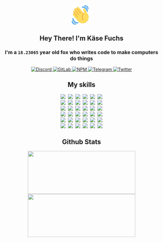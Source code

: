<div><p align=center><img src=./resources/images/wave.gif width=64px height=64px></p><h2 align=center>Hey There! I'm Käse Fuchs</h2><h3 align=center>I'm a <code>18.23065</code> year old fox who writes code to make computers do things</h3><p align=center><a href=https://discord.com/users/507526681125322772><img alt=Discord src="https://img.shields.io/badge/Discord-5865F2?logo=discord&logoColor=white&style=flat-square#dc6e51c7d0ca564100df079f58583645"> </a><a href=https://gitlab.com/kasefuchs><img alt=GitLab src="https://img.shields.io/badge/GitLab-330F63?logo=gitlab&logoColor=white&style=flat-square#dc6e51c7d0ca564100df079f58583645"> </a><a href=https://npmjs.com/~kasefuchs><img alt=NPM src="https://img.shields.io/badge/NPM-CB3837?logo=npm&logoColor=white&style=flat-square#dc6e51c7d0ca564100df079f58583645"> </a><a href=https://t.me/kasefuchs><img alt=Telegram src="https://img.shields.io/badge/Telegram-2CA5E0?logo=telegram&logoColor=white&style=flat-square#dc6e51c7d0ca564100df079f58583645"> </a><a href=https://twitter.com/kasefuchs><img alt=Twitter src="https://img.shields.io/badge/Twitter-1DA1F2?logo=twitter&logoColor=white&style=flat-square#dc6e51c7d0ca564100df079f58583645"></a></p><h2 align=center>My skills</h2><p align=center><a href=https://aws.amazon.com/ ><picture><source srcset="https://skillicons.dev/icons?i=aws&theme=dark#dc6e51c7d0ca564100df079f58583645" media="(prefers-color-scheme: dark)"><source srcset="https://skillicons.dev/icons?i=aws&theme=light#dc6e51c7d0ca564100df079f58583645" media="(prefers-color-scheme: light), (prefers-color-scheme: no-preference)"><img src="https://skillicons.dev/icons?i=aws&theme=light#dc6e51c7d0ca564100df079f58583645"></picture></a>&nbsp;&nbsp;<a href=https://en.wikipedia.org/wiki/Bash_(Unix_shell)><picture><source srcset="https://skillicons.dev/icons?i=bash&theme=dark#dc6e51c7d0ca564100df079f58583645" media="(prefers-color-scheme: dark)"><source srcset="https://skillicons.dev/icons?i=bash&theme=light#dc6e51c7d0ca564100df079f58583645" media="(prefers-color-scheme: light), (prefers-color-scheme: no-preference)"><img src="https://skillicons.dev/icons?i=bash&theme=light#dc6e51c7d0ca564100df079f58583645"></picture></a>&nbsp;&nbsp;<a href=https://discord.com/developers/docs><picture><source srcset="https://skillicons.dev/icons?i=bots&theme=dark#dc6e51c7d0ca564100df079f58583645" media="(prefers-color-scheme: dark)"><source srcset="https://skillicons.dev/icons?i=bots&theme=light#dc6e51c7d0ca564100df079f58583645" media="(prefers-color-scheme: light), (prefers-color-scheme: no-preference)"><img src="https://skillicons.dev/icons?i=bots&theme=light#dc6e51c7d0ca564100df079f58583645"></picture></a>&nbsp;&nbsp;<a href=https://www.cloudflare.com/ ><picture><source srcset="https://skillicons.dev/icons?i=cloudflare&theme=dark#dc6e51c7d0ca564100df079f58583645" media="(prefers-color-scheme: dark)"><source srcset="https://skillicons.dev/icons?i=cloudflare&theme=light#dc6e51c7d0ca564100df079f58583645" media="(prefers-color-scheme: light), (prefers-color-scheme: no-preference)"><img src="https://skillicons.dev/icons?i=cloudflare&theme=light#dc6e51c7d0ca564100df079f58583645"></picture></a>&nbsp;&nbsp;<a href=https://en.wikipedia.org/wiki/CSS><picture><source srcset="https://skillicons.dev/icons?i=css&theme=dark#dc6e51c7d0ca564100df079f58583645" media="(prefers-color-scheme: dark)"><source srcset="https://skillicons.dev/icons?i=css&theme=light#dc6e51c7d0ca564100df079f58583645" media="(prefers-color-scheme: light), (prefers-color-scheme: no-preference)"><img src="https://skillicons.dev/icons?i=css&theme=light#dc6e51c7d0ca564100df079f58583645"></picture></a>&nbsp;&nbsp;<a href=https://www.docker.com/ ><picture><source srcset="https://skillicons.dev/icons?i=docker&theme=dark#dc6e51c7d0ca564100df079f58583645" media="(prefers-color-scheme: dark)"><source srcset="https://skillicons.dev/icons?i=docker&theme=light#dc6e51c7d0ca564100df079f58583645" media="(prefers-color-scheme: light), (prefers-color-scheme: no-preference)"><img src="https://skillicons.dev/icons?i=docker&theme=light#dc6e51c7d0ca564100df079f58583645"></picture></a><br><a href=https://www.electronjs.org/ ><picture><source srcset="https://skillicons.dev/icons?i=electron&theme=dark#dc6e51c7d0ca564100df079f58583645" media="(prefers-color-scheme: dark)"><source srcset="https://skillicons.dev/icons?i=electron&theme=light#dc6e51c7d0ca564100df079f58583645" media="(prefers-color-scheme: light), (prefers-color-scheme: no-preference)"><img src="https://skillicons.dev/icons?i=electron&theme=light#dc6e51c7d0ca564100df079f58583645"></picture></a>&nbsp;&nbsp;<a href=https://expressjs.com/ ><picture><source srcset="https://skillicons.dev/icons?i=express&theme=dark#dc6e51c7d0ca564100df079f58583645" media="(prefers-color-scheme: dark)"><source srcset="https://skillicons.dev/icons?i=express&theme=light#dc6e51c7d0ca564100df079f58583645" media="(prefers-color-scheme: light), (prefers-color-scheme: no-preference)"><img src="https://skillicons.dev/icons?i=express&theme=light#dc6e51c7d0ca564100df079f58583645"></picture></a>&nbsp;&nbsp;<a href=https://www.figma.com/ ><picture><source srcset="https://skillicons.dev/icons?i=figma&theme=dark#dc6e51c7d0ca564100df079f58583645" media="(prefers-color-scheme: dark)"><source srcset="https://skillicons.dev/icons?i=figma&theme=light#dc6e51c7d0ca564100df079f58583645" media="(prefers-color-scheme: light), (prefers-color-scheme: no-preference)"><img src="https://skillicons.dev/icons?i=figma&theme=light#dc6e51c7d0ca564100df079f58583645"></picture></a>&nbsp;&nbsp;<a href=https://firebase.google.com/ ><picture><source srcset="https://skillicons.dev/icons?i=firebase&theme=dark#dc6e51c7d0ca564100df079f58583645" media="(prefers-color-scheme: dark)"><source srcset="https://skillicons.dev/icons?i=firebase&theme=light#dc6e51c7d0ca564100df079f58583645" media="(prefers-color-scheme: light), (prefers-color-scheme: no-preference)"><img src="https://skillicons.dev/icons?i=firebase&theme=light#dc6e51c7d0ca564100df079f58583645"></picture></a>&nbsp;&nbsp;<a href=https://flask.palletsprojects.com/ ><picture><source srcset="https://skillicons.dev/icons?i=flask&theme=dark#dc6e51c7d0ca564100df079f58583645" media="(prefers-color-scheme: dark)"><source srcset="https://skillicons.dev/icons?i=flask&theme=light#dc6e51c7d0ca564100df079f58583645" media="(prefers-color-scheme: light), (prefers-color-scheme: no-preference)"><img src="https://skillicons.dev/icons?i=flask&theme=light#dc6e51c7d0ca564100df079f58583645"></picture></a>&nbsp;&nbsp;<a href=https://cloud.google.com/ ><picture><source srcset="https://skillicons.dev/icons?i=gcp&theme=dark#dc6e51c7d0ca564100df079f58583645" media="(prefers-color-scheme: dark)"><source srcset="https://skillicons.dev/icons?i=gcp&theme=light#dc6e51c7d0ca564100df079f58583645" media="(prefers-color-scheme: light), (prefers-color-scheme: no-preference)"><img src="https://skillicons.dev/icons?i=gcp&theme=light#dc6e51c7d0ca564100df079f58583645"></picture></a><br><a href=https://git-scm.com/ ><picture><source srcset="https://skillicons.dev/icons?i=git&theme=dark#dc6e51c7d0ca564100df079f58583645" media="(prefers-color-scheme: dark)"><source srcset="https://skillicons.dev/icons?i=git&theme=light#dc6e51c7d0ca564100df079f58583645" media="(prefers-color-scheme: light), (prefers-color-scheme: no-preference)"><img src="https://skillicons.dev/icons?i=git&theme=light#dc6e51c7d0ca564100df079f58583645"></picture></a>&nbsp;&nbsp;<a href=https://github.com/ ><picture><source srcset="https://skillicons.dev/icons?i=github&theme=dark#dc6e51c7d0ca564100df079f58583645" media="(prefers-color-scheme: dark)"><source srcset="https://skillicons.dev/icons?i=github&theme=light#dc6e51c7d0ca564100df079f58583645" media="(prefers-color-scheme: light), (prefers-color-scheme: no-preference)"><img src="https://skillicons.dev/icons?i=github&theme=light#dc6e51c7d0ca564100df079f58583645"></picture></a>&nbsp;&nbsp;<a href=https://gitlab.com/ ><picture><source srcset="https://skillicons.dev/icons?i=gitlab&theme=dark#dc6e51c7d0ca564100df079f58583645" media="(prefers-color-scheme: dark)"><source srcset="https://skillicons.dev/icons?i=gitlab&theme=light#dc6e51c7d0ca564100df079f58583645" media="(prefers-color-scheme: light), (prefers-color-scheme: no-preference)"><img src="https://skillicons.dev/icons?i=gitlab&theme=light#dc6e51c7d0ca564100df079f58583645"></picture></a>&nbsp;&nbsp;<a href=https://www.heroku.com/ ><picture><source srcset="https://skillicons.dev/icons?i=heroku&theme=dark#dc6e51c7d0ca564100df079f58583645" media="(prefers-color-scheme: dark)"><source srcset="https://skillicons.dev/icons?i=heroku&theme=light#dc6e51c7d0ca564100df079f58583645" media="(prefers-color-scheme: light), (prefers-color-scheme: no-preference)"><img src="https://skillicons.dev/icons?i=heroku&theme=light#dc6e51c7d0ca564100df079f58583645"></picture></a>&nbsp;&nbsp;<a href=https://en.wikipedia.org/wiki/HTML><picture><source srcset="https://skillicons.dev/icons?i=html&theme=dark#dc6e51c7d0ca564100df079f58583645" media="(prefers-color-scheme: dark)"><source srcset="https://skillicons.dev/icons?i=html&theme=light#dc6e51c7d0ca564100df079f58583645" media="(prefers-color-scheme: light), (prefers-color-scheme: no-preference)"><img src="https://skillicons.dev/icons?i=html&theme=light#dc6e51c7d0ca564100df079f58583645"></picture></a>&nbsp;&nbsp;<a href=https://en.wikipedia.org/wiki/JavaScript><picture><source srcset="https://skillicons.dev/icons?i=js&theme=dark#dc6e51c7d0ca564100df079f58583645" media="(prefers-color-scheme: dark)"><source srcset="https://skillicons.dev/icons?i=js&theme=light#dc6e51c7d0ca564100df079f58583645" media="(prefers-color-scheme: light), (prefers-color-scheme: no-preference)"><img src="https://skillicons.dev/icons?i=js&theme=light#dc6e51c7d0ca564100df079f58583645"></picture></a><br><a href=https://en.wikipedia.org/wiki/Linux><picture><source srcset="https://skillicons.dev/icons?i=linux&theme=dark#dc6e51c7d0ca564100df079f58583645" media="(prefers-color-scheme: dark)"><source srcset="https://skillicons.dev/icons?i=linux&theme=light#dc6e51c7d0ca564100df079f58583645" media="(prefers-color-scheme: light), (prefers-color-scheme: no-preference)"><img src="https://skillicons.dev/icons?i=linux&theme=light#dc6e51c7d0ca564100df079f58583645"></picture></a>&nbsp;&nbsp;<a href=https://mui.com/ ><picture><source srcset="https://skillicons.dev/icons?i=materialui&theme=dark#dc6e51c7d0ca564100df079f58583645" media="(prefers-color-scheme: dark)"><source srcset="https://skillicons.dev/icons?i=materialui&theme=light#dc6e51c7d0ca564100df079f58583645" media="(prefers-color-scheme: light), (prefers-color-scheme: no-preference)"><img src="https://skillicons.dev/icons?i=materialui&theme=light#dc6e51c7d0ca564100df079f58583645"></picture></a>&nbsp;&nbsp;<a href=https://en.wikipedia.org/wiki/Markdown><picture><source srcset="https://skillicons.dev/icons?i=md&theme=dark#dc6e51c7d0ca564100df079f58583645" media="(prefers-color-scheme: dark)"><source srcset="https://skillicons.dev/icons?i=md&theme=light#dc6e51c7d0ca564100df079f58583645" media="(prefers-color-scheme: light), (prefers-color-scheme: no-preference)"><img src="https://skillicons.dev/icons?i=md&theme=light#dc6e51c7d0ca564100df079f58583645"></picture></a>&nbsp;&nbsp;<a href=https://www.mongodb.com/ ><picture><source srcset="https://skillicons.dev/icons?i=mongodb&theme=dark#dc6e51c7d0ca564100df079f58583645" media="(prefers-color-scheme: dark)"><source srcset="https://skillicons.dev/icons?i=mongodb&theme=light#dc6e51c7d0ca564100df079f58583645" media="(prefers-color-scheme: light), (prefers-color-scheme: no-preference)"><img src="https://skillicons.dev/icons?i=mongodb&theme=light#dc6e51c7d0ca564100df079f58583645"></picture></a>&nbsp;&nbsp;<a href=https://www.mysql.com/ ><picture><source srcset="https://skillicons.dev/icons?i=mysql&theme=dark#dc6e51c7d0ca564100df079f58583645" media="(prefers-color-scheme: dark)"><source srcset="https://skillicons.dev/icons?i=mysql&theme=light#dc6e51c7d0ca564100df079f58583645" media="(prefers-color-scheme: light), (prefers-color-scheme: no-preference)"><img src="https://skillicons.dev/icons?i=mysql&theme=light#dc6e51c7d0ca564100df079f58583645"></picture></a>&nbsp;&nbsp;<a href=https://nextjs.org/ ><picture><source srcset="https://skillicons.dev/icons?i=nextjs&theme=dark#dc6e51c7d0ca564100df079f58583645" media="(prefers-color-scheme: dark)"><source srcset="https://skillicons.dev/icons?i=nextjs&theme=light#dc6e51c7d0ca564100df079f58583645" media="(prefers-color-scheme: light), (prefers-color-scheme: no-preference)"><img src="https://skillicons.dev/icons?i=nextjs&theme=light#dc6e51c7d0ca564100df079f58583645"></picture></a><br><a href=https://nodejs.org/en/ ><picture><source srcset="https://skillicons.dev/icons?i=nodejs&theme=dark#dc6e51c7d0ca564100df079f58583645" media="(prefers-color-scheme: dark)"><source srcset="https://skillicons.dev/icons?i=nodejs&theme=light#dc6e51c7d0ca564100df079f58583645" media="(prefers-color-scheme: light), (prefers-color-scheme: no-preference)"><img src="https://skillicons.dev/icons?i=nodejs&theme=light#dc6e51c7d0ca564100df079f58583645"></picture></a>&nbsp;&nbsp;<a href=https://www.postgresql.org/ ><picture><source srcset="https://skillicons.dev/icons?i=postgres&theme=dark#dc6e51c7d0ca564100df079f58583645" media="(prefers-color-scheme: dark)"><source srcset="https://skillicons.dev/icons?i=postgres&theme=light#dc6e51c7d0ca564100df079f58583645" media="(prefers-color-scheme: light), (prefers-color-scheme: no-preference)"><img src="https://skillicons.dev/icons?i=postgres&theme=light#dc6e51c7d0ca564100df079f58583645"></picture></a>&nbsp;&nbsp;<a href=https://learn.microsoft.com/en-us/powershell/ ><picture><source srcset="https://skillicons.dev/icons?i=powershell&theme=dark#dc6e51c7d0ca564100df079f58583645" media="(prefers-color-scheme: dark)"><source srcset="https://skillicons.dev/icons?i=powershell&theme=light#dc6e51c7d0ca564100df079f58583645" media="(prefers-color-scheme: light), (prefers-color-scheme: no-preference)"><img src="https://skillicons.dev/icons?i=powershell&theme=light#dc6e51c7d0ca564100df079f58583645"></picture></a>&nbsp;&nbsp;<a href=https://www.python.org/ ><picture><source srcset="https://skillicons.dev/icons?i=py&theme=dark#dc6e51c7d0ca564100df079f58583645" media="(prefers-color-scheme: dark)"><source srcset="https://skillicons.dev/icons?i=py&theme=light#dc6e51c7d0ca564100df079f58583645" media="(prefers-color-scheme: light), (prefers-color-scheme: no-preference)"><img src="https://skillicons.dev/icons?i=py&theme=light#dc6e51c7d0ca564100df079f58583645"></picture></a>&nbsp;&nbsp;<a href=https://www.raspberrypi.org/ ><picture><source srcset="https://skillicons.dev/icons?i=raspberrypi&theme=dark#dc6e51c7d0ca564100df079f58583645" media="(prefers-color-scheme: dark)"><source srcset="https://skillicons.dev/icons?i=raspberrypi&theme=light#dc6e51c7d0ca564100df079f58583645" media="(prefers-color-scheme: light), (prefers-color-scheme: no-preference)"><img src="https://skillicons.dev/icons?i=raspberrypi&theme=light#dc6e51c7d0ca564100df079f58583645"></picture></a>&nbsp;&nbsp;<a href=https://reactjs.org/ ><picture><source srcset="https://skillicons.dev/icons?i=react&theme=dark#dc6e51c7d0ca564100df079f58583645" media="(prefers-color-scheme: dark)"><source srcset="https://skillicons.dev/icons?i=react&theme=light#dc6e51c7d0ca564100df079f58583645" media="(prefers-color-scheme: light), (prefers-color-scheme: no-preference)"><img src="https://skillicons.dev/icons?i=react&theme=light#dc6e51c7d0ca564100df079f58583645"></picture></a><br><a href=https://redux.js.org/ ><picture><source srcset="https://skillicons.dev/icons?i=redux&theme=dark#dc6e51c7d0ca564100df079f58583645" media="(prefers-color-scheme: dark)"><source srcset="https://skillicons.dev/icons?i=redux&theme=light#dc6e51c7d0ca564100df079f58583645" media="(prefers-color-scheme: light), (prefers-color-scheme: no-preference)"><img src="https://skillicons.dev/icons?i=redux&theme=light#dc6e51c7d0ca564100df079f58583645"></picture></a>&nbsp;&nbsp;<a href=https://en.wikipedia.org/wiki/Regular_expression><picture><source srcset="https://skillicons.dev/icons?i=regex&theme=dark#dc6e51c7d0ca564100df079f58583645" media="(prefers-color-scheme: dark)"><source srcset="https://skillicons.dev/icons?i=regex&theme=light#dc6e51c7d0ca564100df079f58583645" media="(prefers-color-scheme: light), (prefers-color-scheme: no-preference)"><img src="https://skillicons.dev/icons?i=regex&theme=light#dc6e51c7d0ca564100df079f58583645"></picture></a>&nbsp;&nbsp;<a href=https://en.wikipedia.org/wiki/Sass_(stylesheet_language)><picture><source srcset="https://skillicons.dev/icons?i=sass&theme=dark#dc6e51c7d0ca564100df079f58583645" media="(prefers-color-scheme: dark)"><source srcset="https://skillicons.dev/icons?i=sass&theme=light#dc6e51c7d0ca564100df079f58583645" media="(prefers-color-scheme: light), (prefers-color-scheme: no-preference)"><img src="https://skillicons.dev/icons?i=sass&theme=light#dc6e51c7d0ca564100df079f58583645"></picture></a>&nbsp;&nbsp;<a href=https://www.typescriptlang.org/ ><picture><source srcset="https://skillicons.dev/icons?i=ts&theme=dark#dc6e51c7d0ca564100df079f58583645" media="(prefers-color-scheme: dark)"><source srcset="https://skillicons.dev/icons?i=ts&theme=light#dc6e51c7d0ca564100df079f58583645" media="(prefers-color-scheme: light), (prefers-color-scheme: no-preference)"><img src="https://skillicons.dev/icons?i=ts&theme=light#dc6e51c7d0ca564100df079f58583645"></picture></a>&nbsp;&nbsp;<a href=https://unity.com/ ><picture><source srcset="https://skillicons.dev/icons?i=unity&theme=dark#dc6e51c7d0ca564100df079f58583645" media="(prefers-color-scheme: dark)"><source srcset="https://skillicons.dev/icons?i=unity&theme=light#dc6e51c7d0ca564100df079f58583645" media="(prefers-color-scheme: light), (prefers-color-scheme: no-preference)"><img src="https://skillicons.dev/icons?i=unity&theme=light#dc6e51c7d0ca564100df079f58583645"></picture></a>&nbsp;&nbsp;<a href=https://workers.cloudflare.com/ ><picture><source srcset="https://skillicons.dev/icons?i=workers&theme=dark#dc6e51c7d0ca564100df079f58583645" media="(prefers-color-scheme: dark)"><source srcset="https://skillicons.dev/icons?i=workers&theme=light#dc6e51c7d0ca564100df079f58583645" media="(prefers-color-scheme: light), (prefers-color-scheme: no-preference)"><img src="https://skillicons.dev/icons?i=workers&theme=light#dc6e51c7d0ca564100df079f58583645"></picture></a><br></p><h2 align=center>Github Stats</h2><p align=center><picture><source srcset="https://github-readme-stats-kasefuchs.vercel.app/api/?count_private=true&hide_border=true&hide_rank=true&line_height=20&hide_title=true&username=Kasefuchs&theme=dark#dc6e51c7d0ca564100df079f58583645" media="(prefers-color-scheme: dark)"><source srcset="https://github-readme-stats-kasefuchs.vercel.app/api/?count_private=true&hide_border=true&hide_rank=true&line_height=20&hide_title=true&username=Kasefuchs&theme=light#dc6e51c7d0ca564100df079f58583645" media="(prefers-color-scheme: light), (prefers-color-scheme: no-preference)"><img align=middle width=350 height=140 src="https://github-readme-stats-kasefuchs.vercel.app/api/?count_private=true&hide_border=true&hide_rank=true&line_height=20&hide_title=true&username=Kasefuchs&theme=light#dc6e51c7d0ca564100df079f58583645"></picture><picture><source srcset="https://github-readme-stats-kasefuchs.vercel.app/api/top-langs/?count_private=true&hide_border=true&layout=compact&username=Kasefuchs&theme=dark#dc6e51c7d0ca564100df079f58583645" media="(prefers-color-scheme: dark)"><source srcset="https://github-readme-stats-kasefuchs.vercel.app/api/top-langs/?count_private=true&hide_border=true&layout=compact&username=Kasefuchs&theme=light#dc6e51c7d0ca564100df079f58583645" media="(prefers-color-scheme: light), (prefers-color-scheme: no-preference)"><img align=middle width=350 height=140 src="https://github-readme-stats-kasefuchs.vercel.app/api/top-langs/?count_private=true&hide_border=true&layout=compact&username=Kasefuchs&theme=light#dc6e51c7d0ca564100df079f58583645"></picture></p><img src="https://hit.yhype.me/github/profile?user_id=64592097#dc6e51c7d0ca564100df079f58583645" alt=""></div>